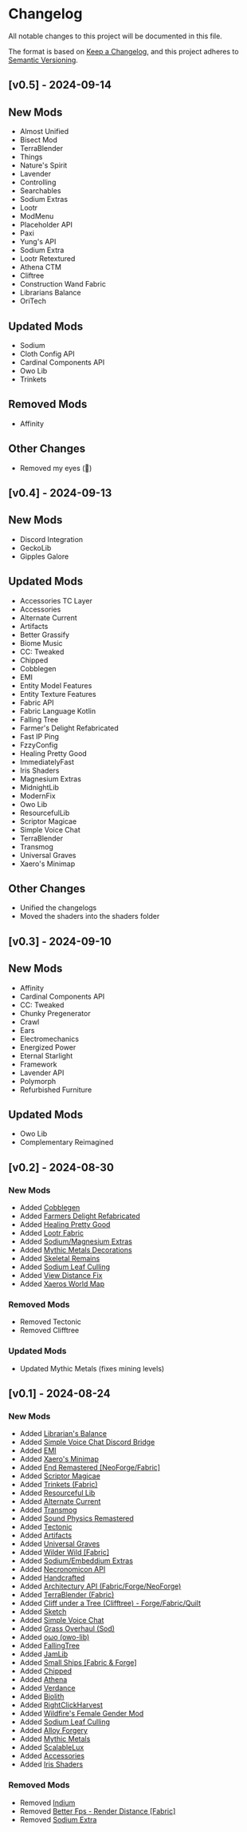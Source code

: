 # Changelog

All notable changes to this project will be documented in this file.

The format is based on [Keep a Changelog](https://keepachangelog.com/en/1.1.0/),
and this project adheres to [Semantic Versioning](https://semver.org/spec/v2.0.0.html).

## [v0.5] - 2024-09-14

## New Mods

- Almost Unified
- Bisect Mod
- TerraBlender
- Things
- Nature's Spirit
- Lavender
- Controlling
- Searchables
- Sodium Extras
- Lootr
- ModMenu
- Placeholder API
- Paxi
- Yung's API
- Sodium Extra
- Lootr Retextured
- Athena CTM
- Cliftree
- Construction Wand Fabric
- Librarians Balance
- OriTech

## Updated Mods

- Sodium
- Cloth Config API
- Cardinal Components API
- Owo Lib
- Trinkets

## Removed Mods

- Affinity

## Other Changes

- Removed my eyes (:eyes:)
  
## [v0.4] - 2024-09-13

## New Mods

- Discord Integration
- GeckoLib
- Gipples Galore

## Updated Mods

- Accessories TC Layer
- Accessories
- Alternate Current
- Artifacts
- Better Grassify
- Biome Music
- CC: Tweaked
- Chipped
- Cobblegen
- EMI
- Entity Model Features
- Entity Texture Features
- Fabric API
- Fabric Language Kotlin
- Falling Tree
- Farmer's Delight Refabricated
- Fast IP Ping
- FzzyConfig
- Healing Pretty Good
- ImmediatelyFast
- Iris Shaders
- Magnesium Extras
- MidnightLib
- ModernFix
- Owo Lib
- ResourcefulLib
- Scriptor Magicae
- Simple Voice Chat
- TerraBlender
- Transmog
- Universal Graves
- Xaero's Minimap

## Other Changes

- Unified the changelogs
- Moved the shaders into the shaders folder

## [v0.3] - 2024-09-10

## New Mods

- Affinity
- Cardinal Components API
- CC: Tweaked
- Chunky Pregenerator
- Crawl
- Ears
- Electromechanics
- Energized Power
- Eternal Starlight
- Framework
- Lavender API
- Polymorph
- Refurbished Furniture

## Updated Mods

- Owo Lib
- Complementary Reimagined

## [v0.2] - 2024-08-30

### New Mods

- Added [Cobblegen](<https://www.curseforge.com/minecraft/mc-mods/cobblegen>)
- Added [Farmers Delight Refabricated](<https://www.curseforge.com/minecraft/mc-mods/farmers-delight-refabricated>)
- Added [Healing Pretty Good](<https://www.curseforge.com/minecraft/mc-mods/healing-pretty-good>)
- Added [Lootr Fabric](<https://www.curseforge.com/minecraft/mc-mods/lootr-fabric>)
- Added [Sodium/Magnesium Extras](<https://www.curseforge.com/minecraft/mc-mods/magnesium-extras>)
- Added [Mythic Metals Decorations](<https://www.curseforge.com/minecraft/mc-mods/mythicmetals-decorations>)
- Added [Skeletal Remains](<https://www.curseforge.com/minecraft/mc-mods/skeletal-remains>)
- Added [Sodium Leaf Culling](<https://www.curseforge.com/minecraft/mc-mods/sodium-leaf-culling>)
- Added [View Distance Fix](<https://www.curseforge.com/minecraft/mc-mods/view-distance-fix>)
- Added [Xaeros World Map](<https://www.curseforge.com/minecraft/mc-mods/xaeros-world-map>)

### Removed Mods

- Removed Tectonic
- Removed Clifftree

### Updated Mods

- Updated Mythic Metals (fixes mining levels)

## [v0.1] - 2024-08-24

### New Mods

- Added [Librarian's Balance](https://modrinth.com/datapack/librarians-balance)
- Added [Simple Voice Chat Discord Bridge](https://modrinth.com/plugin/simple-voice-chat-discord-bridge/versions)
- Added [EMI](https://www.curseforge.com/minecraft/mc-mods/emi)
- Added [Xaero's Minimap](https://www.curseforge.com/minecraft/mc-mods/xaeros-minimap)
- Added [End Remastered [NeoForge/Fabric]](https://www.curseforge.com/minecraft/mc-mods/endremastered)
- Added [Scriptor Magicae](https://www.curseforge.com/minecraft/mc-mods/scriptor-magicae)
- Added [Trinkets (Fabric)](https://www.curseforge.com/minecraft/mc-mods/trinkets)
- Added [Resourceful Lib](https://www.curseforge.com/minecraft/mc-mods/resourceful-lib)
- Added [Alternate Current](https://www.curseforge.com/minecraft/mc-mods/alternate-current)
- Added [Transmog](https://www.curseforge.com/minecraft/mc-mods/transmog)
- Added [Sound Physics Remastered](https://www.curseforge.com/minecraft/mc-mods/sound-physics-remastered)
- Added [Tectonic](https://www.curseforge.com/minecraft/mc-mods/tectonic)
- Added [Artifacts](https://www.curseforge.com/minecraft/mc-mods/artifacts)
- Added [Universal Graves](https://www.curseforge.com/minecraft/mc-mods/universal-graves)
- Added [Wilder Wild [Fabric]](https://www.curseforge.com/minecraft/mc-mods/wilder-wild)
- Added [Sodium/Embeddium Extras](https://www.curseforge.com/minecraft/mc-mods/magnesium-extras)
- Added [Necronomicon API](https://www.curseforge.com/minecraft/mc-mods/necronomicon)
- Added [Handcrafted](https://www.curseforge.com/minecraft/mc-mods/handcrafted)
- Added [Architectury API (Fabric/Forge/NeoForge)](https://www.curseforge.com/minecraft/mc-mods/architectury-api)
- Added [TerraBlender (Fabric)](https://www.curseforge.com/minecraft/mc-mods/terrablender-fabric)
- Added [Cliff under a Tree (Clifftree) - Forge/Fabric/Quilt](https://www.curseforge.com/minecraft/mc-mods/clifftree-mod)
- Added [Sketch](https://www.curseforge.com/minecraft/mc-mods/sketch)
- Added [Simple Voice Chat](https://www.curseforge.com/minecraft/mc-mods/simple-voice-chat)
- Added [Grass Overhaul (Sod)](https://www.curseforge.com/minecraft/mc-mods/grass-overhaul)
- Added [oωo (owo-lib)](https://www.curseforge.com/minecraft/mc-mods/owo-lib)
- Added [FallingTree](https://www.curseforge.com/minecraft/mc-mods/falling-tree)
- Added [JamLib](https://www.curseforge.com/minecraft/mc-mods/jamlib)
- Added [Small Ships [Fabric & Forge]](https://www.curseforge.com/minecraft/mc-mods/small-ships)
- Added [Chipped](https://www.curseforge.com/minecraft/mc-mods/chipped)
- Added [Athena](https://www.curseforge.com/minecraft/mc-mods/athena)
- Added [Verdance](https://www.curseforge.com/minecraft/mc-mods/verdance)
- Added [Biolith](https://www.curseforge.com/minecraft/mc-mods/biolith)
- Added [RightClickHarvest](https://www.curseforge.com/minecraft/mc-mods/rightclickharvest)
- Added [Wildfire's Female Gender Mod](https://www.curseforge.com/minecraft/mc-mods/female-gender)
- Added [Sodium Leaf Culling](https://www.curseforge.com/minecraft/mc-mods/sodium-leaf-culling)
- Added [Alloy Forgery](https://www.curseforge.com/minecraft/mc-mods/alloy-forgery)
- Added [Mythic Metals](https://www.curseforge.com/minecraft/mc-mods/mythicmetals)
- Added [ScalableLux](https://www.curseforge.com/minecraft/mc-mods/scalablelux)
- Added [Accessories](https://www.curseforge.com/minecraft/mc-mods/accessories)
- Added [Iris Shaders](https://www.curseforge.com/minecraft/mc-mods/irisshaders)

### Removed Mods

- Removed [Indium](https://www.curseforge.com/minecraft/mc-mods/indium)
- Removed [Better Fps - Render Distance [Fabric]](https://www.curseforge.com/minecraft/mc-mods/better-fps-render-distance-fabric)
- Removed [Sodium Extra](https://www.curseforge.com/minecraft/mc-mods/sodium-extra)
